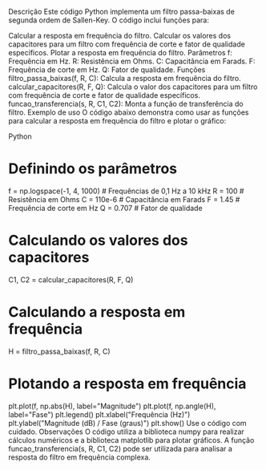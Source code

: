 Descrição
Este código Python implementa um filtro passa-baixas de segunda ordem de Sallen-Key. O código inclui funções para:

Calcular a resposta em frequência do filtro.
Calcular os valores dos capacitores para um filtro com frequência de corte e fator de qualidade específicos.
Plotar a resposta em frequência do filtro.
Parâmetros
f: Frequência em Hz.
R: Resistência em Ohms.
C: Capacitância em Farads.
F: Frequência de corte em Hz.
Q: Fator de qualidade.
Funções
filtro_passa_baixas(f, R, C): Calcula a resposta em frequência do filtro.
calcular_capacitores(R, F, Q): Calcula o valor dos capacitores para um filtro com frequência de corte e fator de qualidade específicos.
funcao_transferencia(s, R, C1, C2): Monta a função de transferência do filtro.
Exemplo de uso
O código abaixo demonstra como usar as funções para calcular a resposta em frequência do filtro e plotar o gráfico:

Python

# Definindo os parâmetros

f = np.logspace(-1, 4, 1000) # Frequências de 0,1 Hz a 10 kHz
R = 100 # Resistência em Ohms
C = 110e-6 # Capacitância em Farads
F = 1.45 # Frequência de corte em Hz
Q = 0.707 # Fator de qualidade

# Calculando os valores dos capacitores

C1, C2 = calcular_capacitores(R, F, Q)

# Calculando a resposta em frequência

H = filtro_passa_baixas(f, R, C)

# Plotando a resposta em frequência

plt.plot(f, np.abs(H), label="Magnitude")
plt.plot(f, np.angle(H), label="Fase")
plt.legend()
plt.xlabel("Frequência (Hz)")
plt.ylabel("Magnitude (dB) / Fase (graus)")
plt.show()
Use o código com cuidado.
Observações
O código utiliza a biblioteca numpy para realizar cálculos numéricos e a biblioteca matplotlib para plotar gráficos.
A função funcao_transferencia(s, R, C1, C2) pode ser utilizada para analisar a resposta do filtro em frequência complexa.
